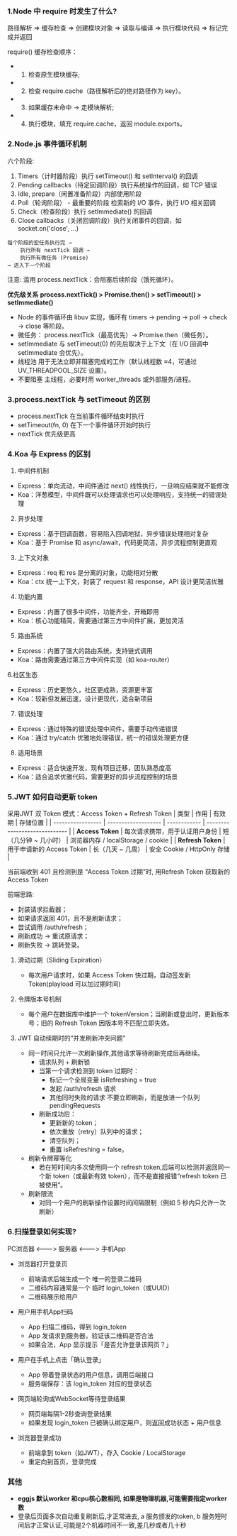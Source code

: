 ### 1.Node 中 require 时发生了什么? 

路径解析 => 缓存检查 => 创建模块对象 => 读取与编译 => 执行模块代码 => 标记完成并返回

require() 缓存检查顺序：
   - 1. 检查原生模块缓存; 
   - 2. 检查 require.cache（路径解析后的绝对路径作为 key）。
   - 3. 如果缓存未命中 → 走模块解析; 
   - 4. 执行模块，填充 require.cache，返回 module.exports。


### 2.Node.js 事件循环机制


六个阶段: 
1. Timers（计时器阶段）执行 setTimeout() 和 setInterval() 的回调
2. Pending callbacks（待定回调阶段）执行系统操作的回调，如 TCP 错误
3. Idle, prepare（闲置准备阶段）内部使用阶段
4. Poll（轮询阶段） - 最重要的阶段 检索新的 I/O 事件，执行 I/O 相关回调
5. Check（检查阶段）执行 setImmediate() 的回调
6. Close callbacks（关闭回调阶段）执行关闭事件的回调，如 socket.on('close', ...)

```
每个阶段的宏任务执行完 →
    执行所有 nextTick 回调 →
    执行所有微任务 (Promise)
→ 进入下一个阶段
```
注意: 滥用 process.nextTick：会阻塞后续阶段（饿死循环）。

**优先级关系**
**process.nextTick() > Promise.then() > setTimeout() > setImmediate()**


- Node 的事件循环由 libuv 实现，循环有 timers → pending → poll → check → close 等阶段。
- 微任务： process.nextTick（最高优先）→ Promise.then（微任务）。
- setImmediate 与 setTimeout(0) 的先后取决于上下文（在 I/O 回调中 setImmediate 会优先）。
- 线程池 用于无法立即非阻塞完成的工作（默认线程数 ≈4，可通过 UV_THREADPOOL_SIZE 设置）。
- 不要阻塞 主线程，必要时用 worker_threads 或外部服务/进程。

### 3.process.nextTick 与 setTimeout 的区别

- process.nextTick 在当前事件循环结束时执行
- setTimeout(fn, 0) 在下一个事件循环开始时执行
- nextTick 优先级更高

### 4.Koa 与 Express 的区别

1. 中间件机制

- Express：单向流动，中间件通过 next() 线性执行，一旦响应结束就不能修改
- Koa：洋葱模型，中间件既可以处理请求也可以处理响应，支持统一的错误处理

2. 异步处理

- Express：基于回调函数，容易陷入回调地狱，异步错误处理相对复杂
- Koa：基于 Promise 和 async/await，代码更简洁，异步流程控制更直观

3. 上下文对象

- Express：req 和 res 是分离的对象，功能相对分散
- Koa：ctx 统一上下文，封装了 request 和 response，API 设计更简洁优雅

4. 功能内置

- Express：内置了很多中间件，功能齐全，开箱即用
- Koa：核心功能精简，需要通过第三方中间件扩展，更加灵活

5. 路由系统

- Express：内置了强大的路由系统，支持链式调用
- Koa：路由需要通过第三方中间件实现（如 koa-router）

6.社区生态

- Express：历史更悠久，社区更成熟，资源更丰富
- Koa：较新但发展迅速，设计更现代，适合新项目

7. 错误处理

- Express：通过特殊的错误处理中间件，需要手动传递错误
- Koa：通过 try/catch 优雅地处理错误，统一的错误处理更方便

8. 适用场景

- Express：适合快速开发，现有项目迁移，团队熟悉度高
- Koa：适合追求优雅代码，需要更好的异步流程控制的场景

### 5.JWT 如何自动更新 token

采用JWT 双 Token 模式：Access Token + Refresh Token
| 类型                | 作用                  | 有效期          | 存储位置                          |
| ----------------- | ------------------- | ------------ | ----------------------------- |
| **Access Token**  | 每次请求携带，用于认证用户身份     | 短（几分钟 ~ 几小时） | 浏览器内存 / localStorage / cookie |
| **Refresh Token** | 用于申请新的 Access Token | 长（几天 ~ 几周）   | 安全 Cookie / HttpOnly 存储       |


当前端收到 401 且检测到是 “Access Token 过期”时, 用Refresh Token 获取新的Access Token

前端思路:

- 封装请求拦截器；
- 如果请求返回 401，且不是刷新请求；
- 尝试调用 /auth/refresh；
- 刷新成功 → 重试原请求；
- 刷新失败 → 跳转登录。

1. 滑动过期（Sliding Expiration）
    - 每次用户请求时，如果 Access Token 快过期，自动签发新 Token(playload 可以加过期时间)

2. 令牌版本号机制
    - 每个用户在数据库中维护一个 tokenVersion；当刷新或登出时，更新版本号；旧的 Refresh Token 因版本号不匹配立即失效。

3. JWT 自动续期时的“并发刷新冲突问题”
    - 同一时间只允许一次刷新操作,其他请求等待刷新完成后再继续。
        -  请求队列 + 刷新锁
        - 当第一个请求检测到 token 过期时：
            - 标记一个全局变量 isRefreshing = true
            - 发起 /auth/refresh 请求
            - 其他同时失败的请求 不要立即刷新，而是放进一个队列 pendingRequests
        - 刷新成功后：
            - 更新新的 token；
            - 依次重放（retry）队列中的请求；
            - 清空队列；
            - 重置 isRefreshing = false。
    - 刷新令牌幂等化
        - 若在短时间内多次使用同一个 refresh token,后端可以检测并返回同一个新 token（或最新有效 token），而不是直接报错“refresh token 已被使用”。
    - 刷新限流
        - 对同一个用户的刷新操作设置时间间隔限制（例如 5 秒内只允许一次刷新）


### 6.扫描登录如何实现?

PC浏览器 <———> 服务器 <———> 手机App

- 浏览器打开登录页
    - 前端请求后端生成一个 唯一的登录二维码
    - 二维码内容通常是一个 临时 login_token（或UUID）
    - 二维码展示给用户

- 用户用手机App扫码
    - App 扫描二维码，得到 login_token
    - App 发请求到服务器，验证该二维码是否合法
    - 如果合法，App 显示提示「是否允许登录该网页？」

- 用户在手机上点击「确认登录」
    - App 带着登录状态的用户信息，调用后端接口
    - 服务端保存：该 login_token 对应的登录状态

- 网页端轮询或WebSocket等待登录结果
    - 网页端每隔1-2秒查询登录结果
    - 如果发现 login_token 已被确认绑定用户，则返回成功状态 + 用户信息

- 浏览器登录成功
    - 前端拿到 token（如JWT），存入 Cookie / LocalStorage
    - 重定向到首页，登录完成

### 其他

- **eggjs 默认worker 和cpu核心数相同, 如果是物理机器,可能需要指定worker 数**
- 登录后页面多次自动重复刷新后,才正常进去, a 服务颁发的token, b 服务短时间后才正常认证,可能是2个机器时间不一致,差几秒或者几十秒